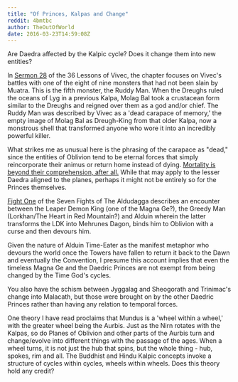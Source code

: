 ```yaml
---
title: "Of Princes, Kalpas and Change"
reddit: 4bmtbc
author: TheOutOfWorld
date: 2016-03-23T14:59:08Z
---
```


Are Daedra affected by the Kalpic cycle? Does it change them into new entities?

In [Sermon 28](http://www.uesp.net/wiki/Lore:36_Lessons_of_Vivec,_Sermon_28) of the 36 Lessons of Vivec, the chapter focuses on Vivec's battles with one of the eight of nine monsters that had not been slain by Muatra. This is the fifth monster, the Ruddy Man. When the Dreughs ruled the oceans of Lyg in a previous Kalpa, Molag Bal took a crustacean form similar to the Dreughs and reigned over them as a god and/or chief. The Ruddy Man was described by Vivec as a 'dead carapace of memory,' the empty image of Molag Bal as Dreugh-King from that older Kalpa, now a monstrous shell that transformed anyone who wore it into an incredibly powerful killer. 

What strikes me as unusual here is the phrasing of the carapace as "dead," since the entities of Oblivion tend to be eternal forces that simply reincorporate their animus or return home instead of dying. [Mortality is beyond their comprehension, after all.](http://www.uesp.net/wiki/Oblivion:Spirit_of_the_Daedra) While that may apply to the lesser Daedra aligned to the planes, perhaps it might not be entirely so for the Princes themselves.

[Fight One](http://www.imperial-library.info/content/fight-one-eating-birth-dagon) of the Seven Fights of The Aldudagga describes an encounter between the Leaper Demon King (one of the Magna Ge?), the Greedy Man (Lorkhan/The Heart in Red Mountain?) and Alduin wherein the latter transforms the LDK into Mehrunes Dagon, binds him to Oblivion with a curse and then devours him.

Given the nature of Alduin Time-Eater as the manifest metaphor who devours the world once the Towers have fallen to return it back to the Dawn and eventually the Convention, I presume this account implies that even the timeless Magna Ge and the Daedric Princes are not exempt from being changed by the Time God's cycles.

You also have the schism between Jyggalag and Sheogorath and Trinimac's change into Malacath, but those were brought on by the other Daedric Princes rather than having any relation to temporal forces.

One theory I have read proclaims that Mundus is a 'wheel within a wheel,' with the greater wheel being the Aurbis. Just as the Nirn rotates with the Kalpas, so do Planes of Oblivion and other parts of the Aurbis turn and change/evolve into different things with the passage of the ages. When a wheel turns, it is not just the hub that spins, but the whole thing - hub, spokes, rim and all. The Buddhist and Hindu Kalpic concepts invoke a structure of cycles within cycles, wheels within wheels. Does this theory hold any credit?
